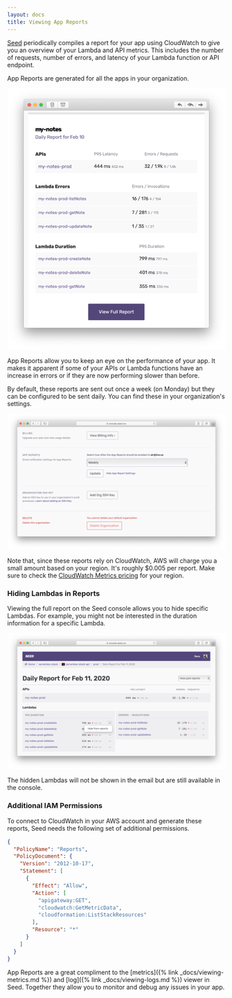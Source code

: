 ```yaml
---
layout: docs
title: Viewing App Reports
---
```


[Seed](/) periodically compiles a report for your app using CloudWatch to give you an overview of your Lambda and API metrics. This includes the number of requests, number of errors, and latency of your Lambda function or API endpoint.

App Reports are generated for all the apps in your organization.

<p style="margin: 0 auto; text-align: center;">
  <img src="/assets/docs/viewing-app-reports/app-report-email.png" alt="App Report email" width="600" />
</p>

App Reports allow you to keep an eye on the performance of your app. It makes it apparent if some of your APIs or Lambda functions have an increase in errors or if they are now performing slower than before.

By default, these reports are sent out once a week (on Monday) but they can be configured to be sent daily. You can find these in your organization's settings.

![App report in org settings](/assets/docs/viewing-app-reports/app-report-in-org-settings.png)

Note that, since these reports rely on CloudWatch, AWS will charge you a small amount based on your region. It's roughly $0.005 per report. Make sure to check the [CloudWatch Metrics pricing](https://aws.amazon.com/cloudwatch/pricing/) for your region.

### Hiding Lambdas in Reports

Viewing the full report on the Seed console allows you to hide specific Lambdas. For example, you might not be interested in the duration information for a specific Lambda.

![Hide Lambda in reports](/assets/docs/viewing-app-reports/hide-lambda-in-reports.png)

The hidden Lambdas will not be shown in the email but are still available in the console.

### Additional IAM Permissions

To connect to CloudWatch in your AWS account and generate these reports, Seed needs the following set of additional permissions.
  
``` json
{
  "PolicyName": "Reports",
  "PolicyDocument": {
    "Version": "2012-10-17",
    "Statement": [
      {
        "Effect": "Allow",
        "Action": [
          "apigateway:GET",
          "cloudwatch:GetMetricData",
          "cloudformation:ListStackResources"
        ],
        "Resource": "*"
      }
    ]
  }
}
```

App Reports are a great compliment to the [metrics]({% link _docs/viewing-metrics.md %}) and [log]({% link _docs/viewing-logs.md %}) viewer in Seed. Together they allow you to monitor and debug any issues in your app.
